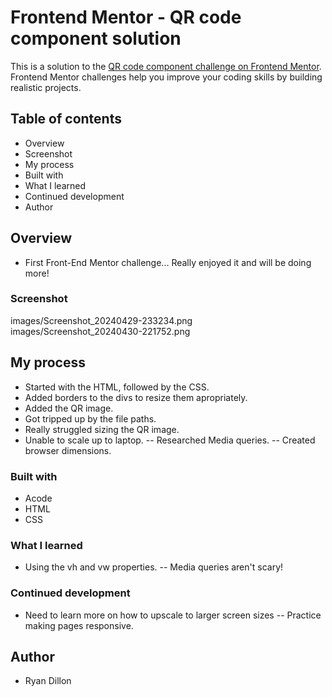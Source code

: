 # Frontend Mentor - QR code component solution
This is a solution to the [QR code component challenge on Frontend Mentor](https://www.frontendmentor.io/challenges/qr-code-component-iux_sIO_H). Frontend Mentor challenges help you improve your coding skills by building realistic projects. 

## Table of contents
- Overview
- Screenshot
- My process
- Built with
- What I learned
- Continued development
- Author

## Overview
- First Front-End Mentor challenge... Really enjoyed it and will be doing more!

### Screenshot
images/Screenshot_20240429-233234.png
images/Screenshot_20240430-221752.png

## My process
- Started with the HTML, followed by the CSS.
- Added borders to the divs to resize them apropriately. 
- Added the QR image. 
- Got tripped up by the file paths. 
- Really struggled sizing the QR image.
- Unable to scale up to laptop.
-- Researched Media queries.
-- Created browser dimensions.

### Built with
- Acode
- HTML
- CSS

### What I learned
- Using the vh and vw properties.
-- Media queries aren't scary!

### Continued development
- Need to learn more on how to upscale to larger screen sizes
-- Practice making pages responsive.

## Author
- Ryan Dillon